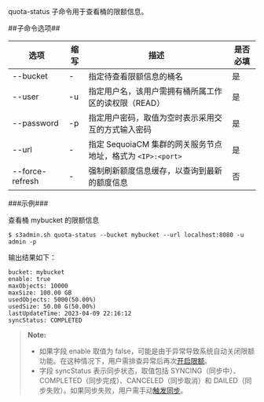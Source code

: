 quota-status 子命令用于查看桶的限额信息。

##子命令选项##

| 选项        | 缩写 | 描述                                  | 是否必填 |
|-------------| ---- |---------------------------------------| -------- |
| --bucket    | -  | 指定待查看限额信息的桶名                |    是    |
| --user      | -u | 指定用户名，该用户需拥有桶所属工作区的读权限（READ） | 是 |
| --password  | -p | 指定用户密码，取值为空时表示采用交互的方式输入密码           | 是 |
| --url       | -  | 指定 SequoiaCM 集群的网关服务节点地址，格式为 `<IP>:<port>`  | 是 |
| --force-refresh | -  | 强制刷新额度信息缓存，以查询到最新的额度信息                     | 否    |

###示例###

查看桶 mybucket 的限额信息

```lang-bash
$ s3admin.sh quota-status --bucket mybucket --url localhost:8080 -u admin -p
```

输出结果如下：

```lang-text
bucket: mybucket
enable: true
maxObjects: 10000
maxSize: 100.00 GB
usedObjects: 5000(50.00%)
usedSize: 50.00 G(50.00%)
lastUpdateTime: 2023-04-09 22:16:12
syncStatus: COMPLETED
```

>**Note:**
>
> - 如果字段 enable 取值为 false，可能是由于异常导致系统自动关闭限额功能。在这种情况下，用户需排查异常后再次[开启限额][enable-quota]。
> - 字段 syncStatus 表示同步状态，取值包括 SYNCING（同步中）、COMPLETED（同步完成）、CANCELED（同步取消）和 DAILED（同步失败）。如果同步失败，用户需手动[触发同步][sync-quota]。

[sync-quota]:Maintainance/Tools/S3admin/sync-quota.md
[enable-quota]:Maintainance/Tools/S3admin/enable-quota.md

